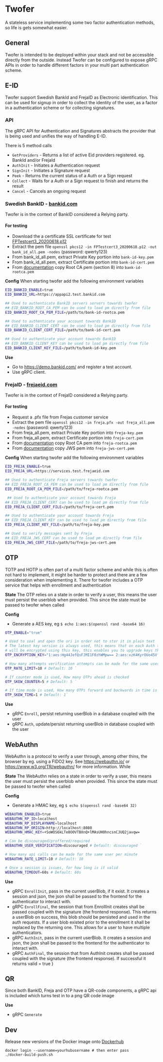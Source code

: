 # Twofer
A stateless service implementing some two factor authentication methods, so life is gets somewhat easier. 
 
 ## General 
 Twofer is intended to be deployed within your stack and not be accessible directly from the outside. 
 Instead Twofer can be configured to expose gRPC APIs in order to handle different factors in your multi part authentication 
 scheme.
 
 
## E-ID
Twofer support Swedish BankId and FrejaID as Electronic identification. This can be used for signup in order to collect the 
 identity of the user, as a factor in a authentication scheme or for collecting signatures.
 
### API 
The gRPC API for Authentication and Signatures abstracts the provider that is being used and unifies the way of handling 
E-ID.  

There is 5 method calls
* `GetProviders` - Returns a list of active Eid providers registered. eg. BankId and/or FrejaId
* `AuthInit` - Initiates a Authentication request  
* `SignInit` - Initiates a Signature request
* `Peek` - Returns the current status of a Auth or a Sign request
* `Collect` - Waits for a Auth or a Sign request to finish and returns the result
* `Cancel` - Cancels an ongoing request 

### Swedish BankID - [bankid.com](https://www.bankid.com/bankid-i-dina-tjanster/rp-info)
Twofer is in the context of BankID considered a Relying party.

#### For testing
* Download the a certificate SSL certificate for test [FPTestcert3_20200618.p12](https://www.bankid.com/assets/bankid/rp/FPTestcert3_20200618.p12)
* Extract the pem file `openssl pkcs12 -in FPTestcert3_20200618.p12 -out bank_id_all.pem -nodes` (password: qwerty123)
* From bank_id_all.pem, extract Private Key portion into  `bank-id-key.pem`
* From bank_id_all.pem, extract Certificate portion into  `bank-id-cert.pem` 
* From [documentation](https://www.bankid.com/assets/bankid/rp/bankid-relying-party-guidelines-v3.5.pdf) copy Root CA pem (section 8) into `bank-id-rootca.pem`

**Config**
When starting twofer add the following environment variables
```bash
EID_BANKID_ENABLE=true
EID_BANKID_URL=https://appapi2.test.bankid.com

## Used to authenticate BankID servers servers towards twofer
## EID_BANKID_ROOT_CA_PEM can be used to load pm directly from file
EID_BANKID_ROOT_CA_PEM_FILE=/path/to/bank-id-rootca.pem  

## Used to authenticate your account towards BankID
## EID_BANKID_CLIENT_CERT can be used to load pm directly from file
EID_BANKID_CLIENT_CERT_FILE=/path/to/bank-id-cert.pem    

## Used to authenticate your account towards BankID
## EID_BANKID_CLIENT_KEY can be used to load pm directly from file
EID_BANKID_CLIENT_KEY_FILE=/path/to/bank-id-key.pem      
```

**Use**
* Go to https://demo.bankid.com/ and register a test account.
* Use gRPC client.


### FrejaID - [frejaeid.com](https://org.frejaeid.com/en/developers-section)
Twofer is in the context of FrejaID considered a Relying party.

#### For testing
* Request a .pfx file from Frejas customer service
* Extract the pem file `openssl pkcs12 -in freja.pfx -out freja_all.pem -nodes` (password: qwerty123)
* From freja_all.pem, extract Private Key portion into  `freja-key.pem`
* From freja_all.pem, extract Certificate portion into  `freja-cert.pem` 
* From [documentation](https://frejaeid.com/rest-api/Freja%20eID%20Relying%20Party%20Developers'%20Documentation.html#FrejaeIDRelyingPartyDevelopers'Documentation-ServerSSLcertificate) 
copy Root CA pem into `freja-rootca.pem`
* From [documentation](https://frejaeid.com/rest-api/Freja%20eID%20Relying%20Party%20Developers'%20Documentation.html#FrejaeIDRelyingPartyDevelopers'Documentation-JWSJWScertificate) 
copy JWS pem into `freja-jws-cert.pem`


**Config**
When starting twofer add the following environment variables
```bash
EID_FREJA_ENABLE=true
EID_FREJA_URL=https://services.test.frejaeid.com

## Used to authenticate Freja servers towards twofer
## EID_FREJA_ROOT_CA_PEM can be used to load pm directly from file
EID_FREJA_ROOT_CA_PEM_FILE=/path/to/freja-rootca.pem   

 ## Used to authenticate your account towards Freja
## EID_FREJA_CLIENT_CERT can be used to load pm directly from file
EID_FREJA_CLIENT_CERT_FILE=/path/to/freja-cert.pem    

## Used to authenticate your account towards Freja
## EID_FREJA_CLIENT_KEY can be used to load pm directly from file
EID_FREJA_CLIENT_KEY_FILE=/path/to/freja-key.pem       

## Used to verify messages sent by Freja
## EID_FREJA_JWS_CERT can be used to load pm directly from file
EID_FREJA_JWS_CERT_FILE=/path/to/freja-jws-cert.pem    
```

 
## OTP
TOTP and HOTP is often part of a multi factor scheme and while this is often not hard to implement, it might be harder 
to protect and there are a few consideration when implementing it. There for twofer includes a OTP service that helps 
with enrollment and authentication

**State**
The OTP relies on a state in order to verify a user, this means the user must persist the userblob when provided. This 
since the state must be passed to twofer when called

**Config**
* Generate a AES key, eg `$ echo 1:aes:$(openssl rand -base64 16)`

```bash
OTP_ENABLE="true"

# Used to seal and open the uri in order not to stor it in plain text
# The latest key version is always used, this means that on each Auth the returning blob
# will be encrypted using this key, this enables you to upgrade keys that protects the users credentials
OTP_ENCRYPTION_KEY="1:aes:Hg44JefQsFJMI1F0zhWMpw== 2:aes:xzK4KyrOUo45VfFiF9vijw=="  

# How many attempts verification attempts can be made for the same user a minute
OTP_RATE_LIMIT=10 # Default: 10 `

# If counter mode is used, How many OTPs ahead is checked
OTP_SKEW_COUNTER=5 # Default: 5 `

# If time mode is used, How many OTPs forward and backwards in time is checked
OTP_SKEW_TIME=1 # Default: 1`
```

**Use**
* gRPC `Enroll`, persist returning userBlob in a database coupled with the user
* gRPC `Auth`, update/persist returning userBlob in database coupled with the user

 
## WebAuthn
WebAuthn is a protocol to verify a user through, among other thins, the browser by eg. using a FIDO2 key.
See https://webauthn.io/ or https://www.w3.org/TR/webauthn/ for more information. While 

**State**
The WebAuthn relies on a state in order to verify a user, this means the user must persist the userblob when provided. This 
since the state must be passed to twofer when called

**Config**
* Generate a HMAC key, eg `$ echo $(openssl rand -base64 32)`

```bash
WEBAUTHN_ENABLED=true
WEBAUTHN_RP_ID=localhost
WEBAUTHN_RP_DISPLAYNAME=localhost
WEBAUTHN_RP_ORIGIN=http://localhost:8080
WEBAUTHN_HMAC_KEY=+SoWOS6kLTe8OOVTBXnQ+lMAsUH0hncsnCJUQ2javqw=

# Can be discouraged/proffered/required 
WEBAUTHN_USER_VERIFICATION=discouraged # Default: discouraged `

# How many api calls can be made for the same user per minute
WEBAUTHN_RATE_LIMIT=10 # Default: 10

# Once a session is issues, for how long is it valid
WEBAUTHN_TIMEOUT=60s # Default: 60s
```

**Use**
* gRPC `EnrollInit`, pass in the current userBlob, if it exist. It creates a session and json, the json shall be passed to the frontend for the authenticator to interact with. 
* gRPC `EnrollFinal`, the session that from EnrollInit creates shall be passed coupled with the signature (the frontend response). 
  This returns a userBlob on success, this blob should be persisted and used in the auth requests. If a user blob existed prior to the enrollment it 
  shall be replaced by the returning one. This allows for a user to have multiple authenticators.
* gRPC `AuthInit`, pass in the current userBlob. It creates a session and json, the json shall be passed to the frontend for the authenticator to interact with.
* gRPC `AuthFinal`, the session that from AuthInit creates shall be passed coupled with the signature (the frontend response). 
  If successful it returns valid = true
}


## QR
Since both BankID, Freja and OTP have a QR-code components, a gRPC api is included which turns test in to a png QR code image

**Use**
* gRPC `Generate`

## Dev
Release new versions of the Docker image onto [Dockerhub](https://hub.docker.com/r/modfin/twofer)  
```
docker login --username=yourhubusername # then enter pass
./docker-build-push.sh
```